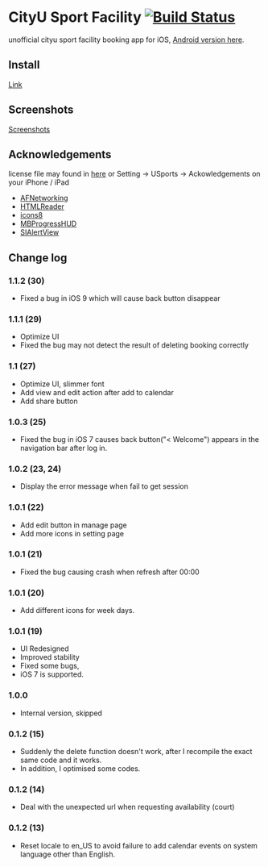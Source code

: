 # CityU Sport Facility [![Build Status](https://travis-ci.org/Aahung/cityu-sports.svg?branch=master)](https://travis-ci.org/Aahung/cityu-sports)
unofficial cityu sport facility booking app for iOS, [Android version here](https://github.com/Aahung/cityu-sports-android).

## Install
[Link](https://xinhong.me/cityu-sport-facility/)

## Screenshots
[Screenshots](https://github.com/Aahung/cityu-sports/tree/master/screenshots)

## Acknowledgements
license file may found in [here](CityU-Sport-Facility/licenses) or Setting -> USports -> Ackowledgements on your iPhone / iPad

* [AFNetworking](https://github.com/AFNetworking/AFNetworking)
* [HTMLReader](https://github.com/nolanw/HTMLReader)
* [icons8](http://icons8.com)
* [MBProgressHUD](https://github.com/jdg/MBProgressHUD)
* [SIAlertView](https://github.com/Sumi-Interactive/SIAlertView)

## Change log

### 1.1.2 (30)
- Fixed a bug in iOS 9 which will cause back button disappear

### 1.1.1 (29)
- Optimize UI
- Fixed the bug may not detect the result of deleting booking correctly

### 1.1 (27)
- Optimize UI, slimmer font
- Add view and edit action after add to calendar
- Add share button

### 1.0.3 (25)
- Fixed the bug in iOS 7 causes back button("< Welcome") appears in the navigation bar after log in. 

### 1.0.2 (23, 24)
- Display the error message when fail to get session

### 1.0.1 (22)
- Add edit button in manage page
- Add more icons in setting page

### 1.0.1 (21) 
- Fixed the bug causing crash when refresh after 00:00

### 1.0.1 (20) 
- Add different icons for week days.

### 1.0.1 (19)
- UI Redesigned
- Improved stability
- Fixed some bugs,
- iOS 7 is supported.

### 1.0.0
- Internal version, skipped

### 0.1.2 (15) 
- Suddenly the delete function doesn't work, after I recompile the exact same code and it works. 
- In addition, I optimised some codes.

### 0.1.2 (14)
- Deal with the unexpected url when requesting availability (court)

### 0.1.2 (13)
- Reset locale to en_US to avoid failure to add calendar events on system language other than English.
